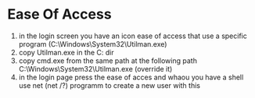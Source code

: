 # Ease Of Access
1) in the login screen you have an icon ease of access that use a specific program (C:\Windows\System32\Utilman.exe) 
2) copy Utilman.exe in the C: dir
3) copy cmd.exe from the same path at the following path C:\Windows\System32\Utilman.exe (override it)
4) in the login page press the ease of acces and whaou you have a shell use net (net /?) programm to create a new user with this
